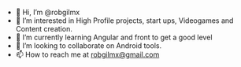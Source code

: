- 👋 Hi, I’m @robgilmx
- 👀 I’m interested in High Profile projects, start ups, Videogames and Content creation.
- 🌱 I’m currently learning Angular and front to get a good level
- 💞️ I’m looking to collaborate on Android tools.
- 📫 How to reach me at robgilmx@gmail.com

<!---
robgilmx/robgilmx is a ✨ special ✨ repository because its `README.md` (this file) appears on your GitHub profile.
You can click the Preview link to take a look at your changes.
--->
